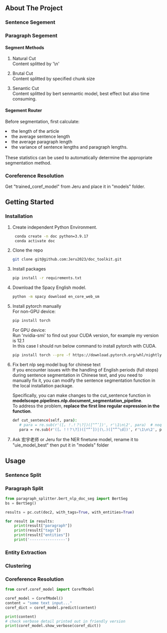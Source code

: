 <!-- ABOUT THE PROJECT -->
## About The Project

### Sentence Segement
### Paragraph Segement
#### Segment Methods
1. Natural Cut<br>
   Content splitted by '\n'
   
3. Brutal Cut<br>
   Content splitted by specified chunk size
   
5. Senantic Cut<br>
   Content splitted by bert senmantic model, best effect but also time consuming.

#### Segement Router
Before segmentation, first calculate:<br>
<li>the length of the article</li>
<li>the average sentence length</li>
<li>the average paragraph length</li>
<li>the variance of sentence lengths and paragraph lengths. </li>
<br>
These statistics can be used to automatically determine the appropriate segmentation method.

### Coreference Resolution
Get "trained_coref_model" from Jeru and place it in "models" folder.

<!-- GETTING STARTED -->
## Getting Started

### Installation

1. Create independent Python Environment.
   ```sh    
    conda create -n doc python=3.9.17
    conda activate doc
   ```
2. Clone the repo
   ```sh
   git clone git@github.com:Jeru2023/doc_toolkit.git
   ```
3. Install packages
   ```sh
   pip install -r requirements.txt
   ```
4. Download the Spacy English model.
   ```sh
   python -m spacy download en_core_web_sm
   ```
5. Install pytorch manually<br>
   For non-GPU device:
   ```sh
   pip install torch
   ```

   For GPU device:<br>
   Run 'nvidia-smi' to find out your CUDA version, for example my version is 12.1<br>
   In this case I should run below command to install pytorch with CUDA.
   ```sh
   pip install torch --pre -f https://download.pytorch.org/whl/nightly/cu121/torch_nightly.html
   ```
6. Fix bert nlp seg model bug for chinese text<br>
   If you encounter issues with the handling of English periods (full stops) during sentence segmentation in Chinese text, and you need to manually fix it, you can modify the sentence segmentation function in the local installation package. <br>
   
   Specifically, you can make changes to the cut_sentence function in <b>modelscope.pipelines.nlp.document_segmentation_pipeline</b>.<br>
   To address the problem, <b>replace the first line regular expression in the function</b>.
   ```sh
   def cut_sentence(self, para):
      # para = re.sub(r'([。！.!？\?])([^”’])', r'\1\n\2', para)  # noqa *
      para = re.sub(r'([。！!？\?])([^”’])|(\.)([^”’\d])', r'\1\n\2', para)  # noqa *
   ```
7. Ask 宏宇老师 or Jeru for the NER finetune model, rename it to "uie_model_best" then put it in "models" folder

## Usage
### Sentence Split

### Paragraph Split
```python
from paragraph_splitter.bert_nlp_doc_seg import BertSeg
bs = BertSeg()

results = pc.cut(doc2, with_tags=True, with_entities=True)

for result in results:
    print(result["paragraph"])
    print(result["tags"])
    print(result["entities"])
    print('----------------')
```
### Entity Extraction

### Clustering

### Coreference Resolution
```python
from coref.coref_model import CorefModel

coref_model = CorefModel()
content = "some text input..."
coref_dict = coref_model.predict(content)

print(content)
# check verbose detail printed out in friendly version
print(coref_model.show_verbose(coref_dict))
```
